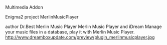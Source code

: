 Multimedia Addon 

Enigma2 project
MerlinMusicPlayer

author Dr.Best
Merlin Music Player
Merlin Music Player and iDream
Manage your music files in a database, play it with Merlin Music Player.
http://www.dreamboxupdate.com/preview/plugin_merlinmusicplayer.jpg	    

